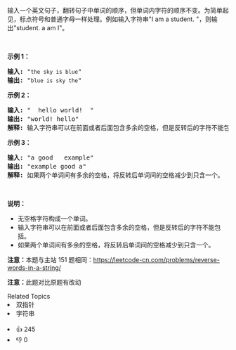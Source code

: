 <p>输入一个英文句子，翻转句子中单词的顺序，但单词内字符的顺序不变。为简单起见，标点符号和普通字母一样处理。例如输入字符串"I am a student. "，则输出"student. a am I"。</p>

<p>&nbsp;</p>

<p><strong>示例 1：</strong></p>

<pre><strong>输入:</strong> "<span><code>the sky is blue</code></span>"
<strong>输出:&nbsp;</strong>"<span><code>blue is sky the</code></span>"
</pre>

<p><strong>示例 2：</strong></p>

<pre><strong>输入:</strong> " &nbsp;hello world! &nbsp;"
<strong>输出:&nbsp;</strong>"world! hello"
<strong>解释: </strong>输入字符串可以在前面或者后面包含多余的空格，但是反转后的字符不能包括。
</pre>

<p><strong>示例 3：</strong></p>

<pre><strong>输入:</strong> "a good &nbsp; example"
<strong>输出:&nbsp;</strong>"example good a"
<strong>解释: </strong>如果两个单词间有多余的空格，将反转后单词间的空格减少到只含一个。
</pre>

<p>&nbsp;</p>

<p><strong>说明：</strong></p>

<ul> 
 <li>无空格字符构成一个单词。</li> 
 <li>输入字符串可以在前面或者后面包含多余的空格，但是反转后的字符不能包括。</li> 
 <li>如果两个单词间有多余的空格，将反转后单词间的空格减少到只含一个。</li> 
</ul>

<p><strong>注意：</strong>本题与主站 151 题相同：<a href="https://leetcode-cn.com/problems/reverse-words-in-a-string/">https://leetcode-cn.com/problems/reverse-words-in-a-string/</a></p>

<p><strong>注意：</strong>此题对比原题有改动</p>

<div><div>Related Topics</div><div><li>双指针</li><li>字符串</li></div></div><br><div><li>👍 245</li><li>👎 0</li></div>